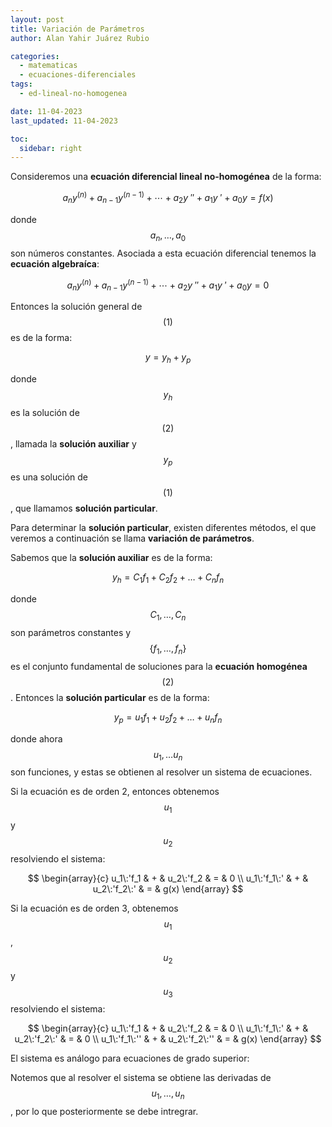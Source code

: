 ```yaml
---
layout: post
title: Variación de Parámetros
author: Alan Yahir Juárez Rubio

categories:
  - matematicas
  - ecuaciones-diferenciales
tags:
  - ed-lineal-no-homogenea

date: 11-04-2023
last_updated: 11-04-2023

toc:
  sidebar: right
---
```


Consideremos una **ecuación diferencial lineal no-homogénea** de la forma:

$$
a_ny^{(n)} + a_{n-1}y^{(n-1)} +\cdots+ a_{2}y\: '' + a_{1}y\: ' + a_0y = f(x)
\tag{1}
$$

donde $$ a_n,\dots, a_0 $$ son números constantes. Asociada a esta ecuación
diferencial tenemos la **ecuación algebraíca**:

$$
a_ny^{(n)} + a_{n-1}y^{(n-1)} + \cdots + a_{2}y\:'' + a_{1}y\:' + a_0y = 0
\tag{2}
$$

Entonces la solución general de $$ (1) $$ es de la forma:

$$y = y_h + y_p$$

donde $$ y_h $$ es la solución de $$ (2) $$, llamada la **solución auxiliar**
y $$ y_p $$ es una solución de $$ (1) $$, que llamamos **solución particular**.

Para determinar la **solución particular**, existen diferentes métodos, el que
veremos a continuación se llama **variación de parámetros**.

Sabemos que la **solución auxiliar** es de la forma:

$$y_h = C_1f_1 + C_2f_2 + \dots + C_nf_n$$

donde $$ C_1, \dots, C_n $$ son parámetros constantes y
$$ \{f_1, \dots, f_n\} $$ es el conjunto fundamental de soluciones para la
**ecuación homogénea** $$ (2) $$. Entonces la **solución particular** es de la
forma:

$$y_p = u_1f_1 + u_2f_2 + \dots + u_nf_n$$

donde ahora $$ u_1, \dots u_n $$ son funciones, y estas se obtienen al resolver
un sistema de ecuaciones.

Si la ecuación es de orden 2, entonces obtenemos $$ u_1 $$ y $$ u_2 $$
resolviendo el sistema:

$$
\begin{array}{c}
  u_1\:'f_1    & + & u_2\:'f_2    & = & 0 \\
  u_1\:'f_1\:' & + & u_2\:'f_2\:' & = & g(x)
\end{array}
$$

Si la ecuación es de orden 3, obtenemos $$ u_1 $$, $$ u_2 $$ y $$ u_3 $$
resolviendo el sistema:

$$
\begin{array}{c}
  u_1\:'f_1     & + & u_2\:'f_2     & = & 0 \\
  u_1\:'f_1\:'  & + & u_2\:'f_2\:'  & = & 0 \\
  u_1\:'f_1\:'' & + & u_2\:'f_2\:'' & = & g(x)
\end{array}
$$

El sistema es análogo para ecuaciones de grado superior:

Notemos que al resolver el sistema se obtiene las derivadas de $$ u_1, \dots,
u_n $$, por lo que posteriormente se debe intregrar.
